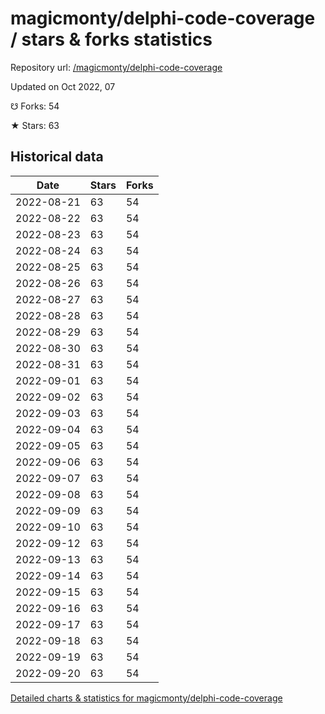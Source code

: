 # magicmonty/delphi-code-coverage / stars & forks statistics

Repository url: [/magicmonty/delphi-code-coverage](https://github.com/magicmonty/delphi-code-coverage)

Updated on Oct 2022, 07

☋ Forks: 54

★ Stars: 63

## Historical data
| Date | Stars | Forks |
|------|-------|-------|
| 2022-08-21 | 63 | 54 | 
| 2022-08-22 | 63 | 54 | 
| 2022-08-23 | 63 | 54 | 
| 2022-08-24 | 63 | 54 | 
| 2022-08-25 | 63 | 54 | 
| 2022-08-26 | 63 | 54 | 
| 2022-08-27 | 63 | 54 | 
| 2022-08-28 | 63 | 54 | 
| 2022-08-29 | 63 | 54 | 
| 2022-08-30 | 63 | 54 | 
| 2022-08-31 | 63 | 54 | 
| 2022-09-01 | 63 | 54 | 
| 2022-09-02 | 63 | 54 | 
| 2022-09-03 | 63 | 54 | 
| 2022-09-04 | 63 | 54 | 
| 2022-09-05 | 63 | 54 | 
| 2022-09-06 | 63 | 54 | 
| 2022-09-07 | 63 | 54 | 
| 2022-09-08 | 63 | 54 | 
| 2022-09-09 | 63 | 54 | 
| 2022-09-10 | 63 | 54 | 
| 2022-09-12 | 63 | 54 | 
| 2022-09-13 | 63 | 54 | 
| 2022-09-14 | 63 | 54 | 
| 2022-09-15 | 63 | 54 | 
| 2022-09-16 | 63 | 54 | 
| 2022-09-17 | 63 | 54 | 
| 2022-09-18 | 63 | 54 | 
| 2022-09-19 | 63 | 54 | 
| 2022-09-20 | 63 | 54 | 


[Detailed charts & statistics for magicmonty/delphi-code-coverage](https://reviewgithub.com/rep/magicmonty/delphi-code-coverage)
